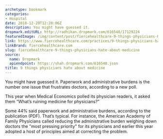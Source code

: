 ```yaml
---
archetype: bookmark
categories:
- Hospital
date: 2018-12-20T12:28:06Z
description: You might have guessed it.
dropmark.editURL: http://radhikan.dropmark.com/616548/17129224
featuredImage: /img/content/post/fiercehealthcare-9-things-physicians-hate-about-medicine.JPG
link: https://www.fiercehealthcare.com/practices/9-things-physicians-hate-about-medicine
linkBrand: fiercehealthcare.com
slug: fiercehealthcare-9-things-physicians-hate-about-medicine
source:
  name: Dropmark
  apiendpoint: https://shah.dropmark.com/616548.json
title: 9 things physicians hate about medicine
---
```

You might have guessed it. Paperwork and administrative burdens is the number one issue that frustrates doctors, according to a new poll.

This year when Medical Economics polled its physician readers, it asked them “What’s ruining medicine for physicians?”

Some 44% said paperwork and administrative burdens, according to the publication (PDF). That’s typical. For instance, the American Academy of Family Physicians called reducing the administrative burden weighing down doctors the "most pressing priority" for its physicians and earlier this year adopted a host of principles aimed at correcting the problem.

